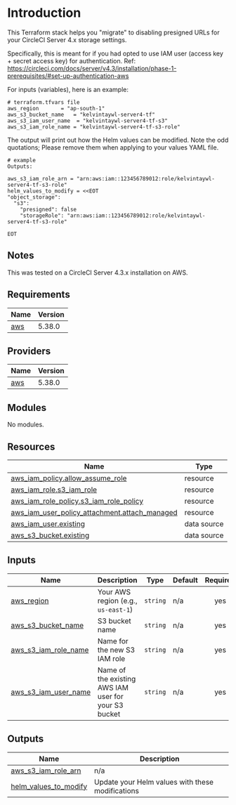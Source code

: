 # Introduction

This Terraform stack helps you "migrate" to disabling presigned URLs for your CircleCI Server 4.x storage settings.

Specifically, this is meant for if you had opted to use IAM user (access key + secret access key) for authentication.
Ref: https://circleci.com/docs/server/v4.3/installation/phase-1-prerequisites/#set-up-authentication-aws

For inputs (variables), here is an example:

```
# terraform.tfvars file
aws_region       = "ap-south-1"
aws_s3_bucket_name   = "kelvintaywl-server4-tf"
aws_s3_iam_user_name  = "kelvintaywl-server4-tf-s3"
aws_s3_iam_role_name = "kelvintaywl-server4-tf-s3-role"
```

The output will print out how the Helm values can be modified.
Note the odd quotations; Please remove them when applying to your values YAML file.

```
# example
Outputs:

aws_s3_iam_role_arn = "arn:aws:iam::123456789012:role/kelvintaywl-server4-tf-s3-role"
helm_values_to_modify = <<EOT
"object_storage":
  "s3":
    "presigned": false
    "storageRole": "arn:aws:iam::123456789012:role/kelvintaywl-server4-tf-s3-role"

EOT
```

## Notes

This was tested on a CircleCI Server 4.3.x installation on AWS.

<!-- BEGIN_TF_DOCS -->
## Requirements

| Name | Version |
|------|---------|
| <a name="requirement_aws"></a> [aws](#requirement\_aws) | 5.38.0 |

## Providers

| Name | Version |
|------|---------|
| <a name="provider_aws"></a> [aws](#provider\_aws) | 5.38.0 |

## Modules

No modules.

## Resources

| Name | Type |
|------|------|
| [aws_iam_policy.allow_assume_role](https://registry.terraform.io/providers/hashicorp/aws/5.38.0/docs/resources/iam_policy) | resource |
| [aws_iam_role.s3_iam_role](https://registry.terraform.io/providers/hashicorp/aws/5.38.0/docs/resources/iam_role) | resource |
| [aws_iam_role_policy.s3_iam_role_policy](https://registry.terraform.io/providers/hashicorp/aws/5.38.0/docs/resources/iam_role_policy) | resource |
| [aws_iam_user_policy_attachment.attach_managed](https://registry.terraform.io/providers/hashicorp/aws/5.38.0/docs/resources/iam_user_policy_attachment) | resource |
| [aws_iam_user.existing](https://registry.terraform.io/providers/hashicorp/aws/5.38.0/docs/data-sources/iam_user) | data source |
| [aws_s3_bucket.existing](https://registry.terraform.io/providers/hashicorp/aws/5.38.0/docs/data-sources/s3_bucket) | data source |

## Inputs

| Name | Description | Type | Default | Required |
|------|-------------|------|---------|:--------:|
| <a name="input_aws_region"></a> [aws\_region](#input\_aws\_region) | Your AWS region (e.g., `us-east-1`) | `string` | n/a | yes |
| <a name="input_aws_s3_bucket_name"></a> [aws\_s3\_bucket\_name](#input\_aws\_s3\_bucket\_name) | S3 bucket name | `string` | n/a | yes |
| <a name="input_aws_s3_iam_role_name"></a> [aws\_s3\_iam\_role\_name](#input\_aws\_s3\_iam\_role\_name) | Name for the new S3 IAM role | `string` | n/a | yes |
| <a name="input_aws_s3_iam_user_name"></a> [aws\_s3\_iam\_user\_name](#input\_aws\_s3\_iam\_user\_name) | Name of the existing AWS IAM user for your S3 bucket | `string` | n/a | yes |

## Outputs

| Name | Description |
|------|-------------|
| <a name="output_aws_s3_iam_role_arn"></a> [aws\_s3\_iam\_role\_arn](#output\_aws\_s3\_iam\_role\_arn) | n/a |
| <a name="output_helm_values_to_modify"></a> [helm\_values\_to\_modify](#output\_helm\_values\_to\_modify) | Update your Helm values with these modifications |
<!-- END_TF_DOCS -->
